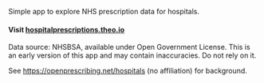 Simple app to explore NHS prescription data for hospitals. 

#### Visit [hospitalprescriptions.theo.io](//hospitalprescriptions.theo.io)

Data source: NHSBSA, available under Open Government License. This is an early version of this app and may contain inaccuracies. Do not rely on it.



See https://openprescribing.net/hospitals (no affiliation) for background.

